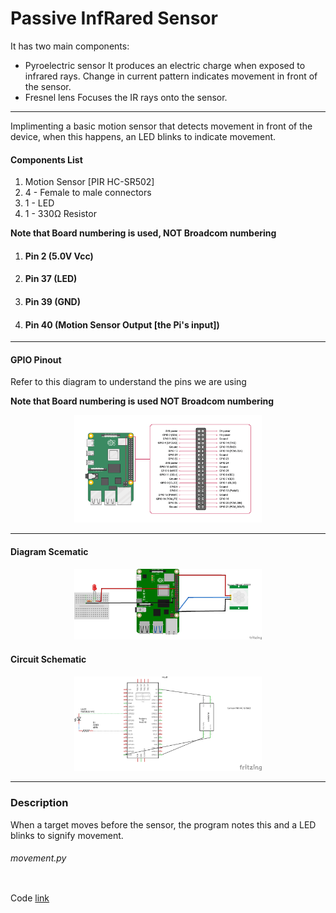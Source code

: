 # Passive InfRared Sensor
It has two main components: 
- Pyroelectric sensor
  It produces an electric charge when exposed to infrared rays. Change in current pattern indicates movement in front of the sensor.
- Fresnel lens
  Focuses the IR rays onto the sensor.

---

Implimenting a basic motion sensor that detects movement in front of the device, when this happens, an LED blinks to indicate movement.

#### Components List
  1. Motion Sensor [PIR HC-SR502]
  1. 4 - Female to male connectors
  1. 1 - LED
  1. 1 - 330Ω Resistor
 
**Note that Board numbering is used, NOT  Broadcom numbering**

1. #### Pin 2 (5.0V Vcc)
1. #### Pin 37 (LED)
1. #### Pin 39 (GND)
1. #### Pin 40 (Motion Sensor Output [the Pi's input])

---
#### GPIO Pinout
Refer to this diagram to understand the pins we are using

**Note that Board numbering is used NOT  Broadcom numbering**

<p align="center">
  <img src="../src/pics/gpio_pinout.png" alt="Diagram Schematic" width="300px">
</p>

---

#### Diagram Scematic

<p align="center">
  <img src="../src/pics/motion sensor.png" alt="Diagram Schematic" width="300px">
</p>

#### Circuit Schematic
<p align="center">
  <img src="../src/pics/motion sensor_schematic.png" alt="Circuit Schematic" width="300px">
</p>

---

### Description
When a target moves before the sensor, the program notes this and a LED blinks to signify movement.

###### movement.py
```py

```

Code [link]()

